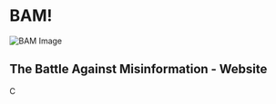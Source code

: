 # BAM!
![BAM Image](https://github.com/](https://github.com/D3V-D/bam/blob/main/public/thumb.png)https://github.com/D3V-D/bam/blob/main/public/thumb.png)
## The Battle Against Misinformation - Website
C
